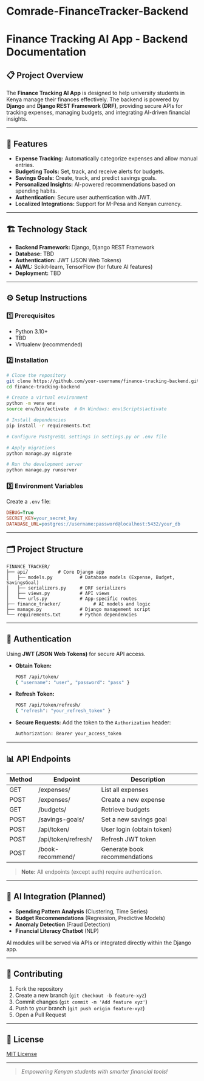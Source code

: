 # Comrade-FinanceTracker-Backend
# Finance Tracking AI App - Backend Documentation

## 📋 Project Overview
The **Finance Tracking AI App** is designed to help university students in Kenya manage their finances effectively. The backend is powered by **Django** and **Django REST Framework (DRF)**, providing secure APIs for tracking expenses, managing budgets, and integrating AI-driven financial insights.

---

## 🚀 Features
- **Expense Tracking:** Automatically categorize expenses and allow manual entries.
- **Budgeting Tools:** Set, track, and receive alerts for budgets.
- **Savings Goals:** Create, track, and predict savings goals.
- **Personalized Insights:** AI-powered recommendations based on spending habits.
- **Authentication:** Secure user authentication with JWT.
- **Localized Integrations:** Support for M-Pesa and Kenyan currency.

---

## 🏗️ Technology Stack
- **Backend Framework:** Django, Django REST Framework
- **Database:** TBD
- **Authentication:** JWT (JSON Web Tokens)
- **AI/ML:** Scikit-learn, TensorFlow (for future AI features)
- **Deployment:** TBD

---

## ⚙️ Setup Instructions

### 1️⃣ Prerequisites
- Python 3.10+
- TBD
- Virtualenv (recommended)

### 2️⃣ Installation
```bash
# Clone the repository
git clone https://github.com/your-username/finance-tracking-backend.git
cd finance-tracking-backend

# Create a virtual environment
python -m venv env
source env/bin/activate  # On Windows: env\Scripts\activate

# Install dependencies
pip install -r requirements.txt

# Configure PostgreSQL settings in settings.py or .env file

# Apply migrations
python manage.py migrate

# Run the development server
python manage.py runserver
```

### 3️⃣ Environment Variables
Create a `.env` file:
```ini
DEBUG=True
SECRET_KEY=your_secret_key
DATABASE_URL=postgres://username:password@localhost:5432/your_db
```

---

## 🗂️ Project Structure
```
FINANCE_TRACKER/
├── api/           # Core Django app
│   ├── models.py          # Database models (Expense, Budget, SavingsGoal)
│   ├── serializers.py     # DRF serializers
│   ├── views.py           # API views
│   └── urls.py            # App-specific routes
├── finance_tracker/            # AI models and logic
├── manage.py              # Django management script
└── requirements.txt       # Python dependencies
```

---

## 🔐 Authentication
Using **JWT (JSON Web Tokens)** for secure API access.

- **Obtain Token:**
  ```bash
  POST /api/token/
  { "username": "user", "password": "pass" }
  ```
- **Refresh Token:**
  ```bash
  POST /api/token/refresh/
  { "refresh": "your_refresh_token" }
  ```
- **Secure Requests:**
  Add the token to the `Authorization` header:
  ```bash
  Authorization: Bearer your_access_token
  ```

---

## 📊 API Endpoints
| Method | Endpoint              | Description                 |
|--------|-----------------------|-----------------------------|
| GET    | /expenses/            | List all expenses           |
| POST   | /expenses/            | Create a new expense        |
| GET    | /budgets/             | Retrieve budgets            |
| POST   | /savings-goals/       | Set a new savings goal      |
| POST   | /api/token/           | User login (obtain token)   |
| POST   | /api/token/refresh/   | Refresh JWT token           |
| POST   | /book-recommend/      | Generate book recommendations|

> **Note:** All endpoints (except auth) require authentication.

---

## 🤖 AI Integration (Planned)
- **Spending Pattern Analysis** (Clustering, Time Series)
- **Budget Recommendations** (Regression, Predictive Models)
- **Anomaly Detection** (Fraud Detection)
- **Financial Literacy Chatbot** (NLP)

AI modules will be served via APIs or integrated directly within the Django app.

---


## 🙌 Contributing
1. Fork the repository
2. Create a new branch (`git checkout -b feature-xyz`)
3. Commit changes (`git commit -m 'Add feature xyz'`)
4. Push to your branch (`git push origin feature-xyz`)
5. Open a Pull Request

---

## 📄 License
[MIT License](LICENSE)

---


> *Empowering Kenyan students with smarter financial tools!*

